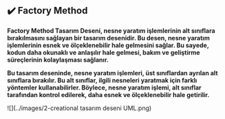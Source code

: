 ## :heavy_check_mark: Factory Method
**Factory Method Tasarım Deseni, nesne yaratım işlemlerinin alt sınıflara bırakılmasını sağlayan bir tasarım desenidir. Bu desen, nesne yaratım işlemlerinin esnek ve ölçeklenebilir hale gelmesini sağlar. Bu sayede, kodun daha okunaklı ve anlaşılır hale gelmesi, bakım ve geliştirme süreçlerinin kolaylaşması sağlanır.**

**Bu tasarım deseninde, nesne yaratım işlemleri, üst sınıflardan ayrılan alt sınıflara bırakılır. Bu alt sınıflar, ilgili nesneleri yaratmak için farklı yöntemler kullanabilirler. Böylece, nesne yaratım işlemi, alt sınıflar tarafından kontrol edilerek, daha esnek ve ölçeklenebilir hale getirilir.**

![](../images/2-creational tasarım deseni UML.png)